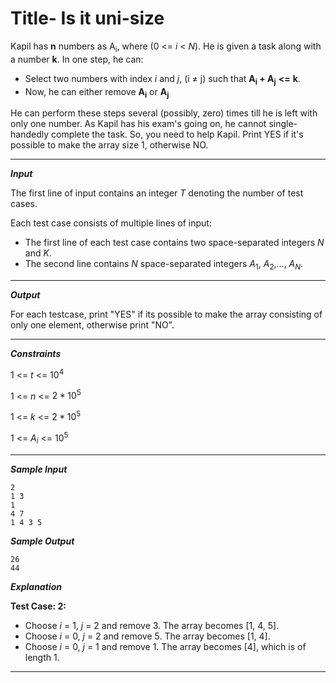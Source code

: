 # Title- Is it uni-size

Kapil has **n** numbers as A<sub>i</sub>, where ($0$ <= $i$ < $N$). He is given a task along with a number **k**. In one step, he can:

- Select two numbers with index *i* and *j*, (i $\neq$ j) such that **A<sub>i</sub> + A<sub>j</sub>** **<=** **k**.
- Now, he can either remove **A<sub>i</sub>** or **A<sub>j</sub>**

He can perform these steps several (possibly, zero) times till he is left with only one number. As Kapil has his exam's going on, he cannot single-handedly complete the task. So, you need to help Kapil. Print YES if it's possible to make the array size 1, otherwise NO.

---
***Input***

The first line of input contains an integer $T$ denoting the number of test cases.

Each test case consists of multiple lines of input:

- The first line of each test case contains two space-separated integers $N$ and $K$.
- The second line contains $N$ space-separated integers $A$<sub>$1$</sub>, $A$<sub>$2$</sub>,…, $A$<sub>$N$</sub>.

---
***Output***

For each testcase, print "YES" if its possible to make the array consisting of only one element, otherwise print "NO".

---

***Constraints***

1 <= $t$ <= $10^{4}$

1 <= $n$ <= $2*10^{5}$ 

1 <= $k$ <= $2*10^{5}$ 

1 <= $A$<sub>$i$</sub> <= $10^{5}$

---

***Sample Input***

```
2
1 3
1
4 7
1 4 3 5
```

***Sample Output***

```
26
44
```

***Explanation***

**Test Case: 2:**

- Choose *i* = 1, *j* = 2 and remove 3. The array becomes [1, 4, 5].
- Choose *i* = 0, *j* = 2 and remove 5. The array becomes [1, 4].
- Choose *i* = 0, *j* = 1 and remove 1. The array becomes [4], which is of length 1.

---